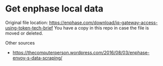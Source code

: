 # Get enphase local data

Original file location: https://enphase.com/download/iq-gateway-access-using-token-tech-brief 
You have a copy in this repo in case the file is moved or deleted.


Other sources
* https://thecomputerperson.wordpress.com/2016/08/03/enphase-envoy-s-data-scraping/
